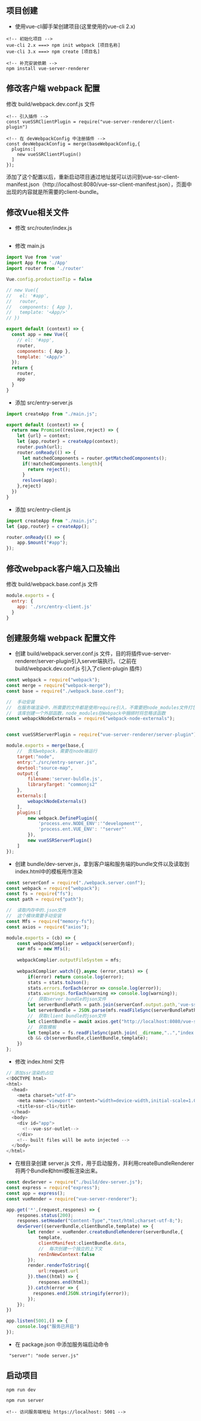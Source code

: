 ## 项目创建

- 使用vue-cli脚手架创建项目(这里使用的vue-cli 2.x)

```
<!-- 初始化项目 -->
vue-cli 2.x ===> npm init webpack [项目名称]
vue-cli 3.x ===> npm create [项目名]

<!-- 补充安装依赖 -->
npm install vue-server-renderer
```

## 修改客户端 webpack 配置

修改 build/webpack.dev.conf.js 文件

```
<!-- 引入插件 -->
const vueSSRClientPlugin = require("vue-server-renderer/client-plugin")

<!-- 在 devWebpackConfig 中注册插件 -->
const devWebpackConfig = merge(baseWebpackConfig,{
  plugins:[
    new vueSSRClientPlugin()
  ] 
});
```

添加了这个配置以后，重新启动项目通过地址就可以访问到vue-ssr-client-manifest.json（http://localhost:8080/vue-ssr-client-manifest.json），页面中出现的内容就是所需要的client-bundle。

## 修改Vue相关文件

- 修改 src/router/index.js

```js

```

- 修改 main.js

```js
import Vue from 'vue'
import App from './App'
import router from './router'

Vue.config.productionTip = false

// new Vue({
//   el: '#app',
//   router,
//   components: { App },
//   template: '<App/>'
// })

export default (context) => {
  const app = new Vue({
    // el: '#app',
    router,
    components: { App },
    template: '<App/>'
  });
  return {
    router,
    app
  }
}
```

- 添加 src/entry-server.js

```js
import createApp from "./main.js";

export default (context) => {
  return new Promise((reslove,reject) => {
    let {url} = context;
    let {app,router} = createApp(context);
    router.push(url);
    router.onReady(() => {
      let matchedComponents = router.getMatchedComponents();
      if(!matchedComponents.length){
        return reject();
      }
      reslove(app);
    },reject)
  })
}
```

- 添加 src/entry-client.js

```js
import createApp from "./main.js";
let {app,router} = createApp();

router.onReady(() => {
    app.$mount("#app");
});
```

## 修改webpack客户端入口及输出

修改 build/webpack.base.conf.js 文件

```js
module.exports = {
  entry: {
    app: './src/entry-client.js'
  }
}
```

## 创建服务端 webpack 配置文件

- 创建 build/webpack.server.conf.js 文件，目的将插件vue-server-renderer/server-plugin引入server端执行。（之前在 build/webpack.dev.conf.js 引入了client-plugin 插件）

```js
const webpack = require("webpack");
const merge = require("webpack-merge");
const base = require("./webpack.base.conf");

//  手动安装
//  在服务端渲染中，所需要的文件都是使用require引入，不需要把node_modules文件打包
//  该库创建一个外部函数，node_modules在Webpack中捆绑时将忽略该函数
const webapckNodeExternals = require("webpack-node-externals");


const vueSSRServerPlugin = require("vue-server-renderer/server-plugin");

module.exports = merge(base,{
    //  告知webpack，需要在node端运行
    target:"node",
    entry:"./src/entry-server.js",
    devtool:"source-map",
    output:{
        filename:'server-buldle.js',
        libraryTarget: "commonjs2"
    },
    externals:[
        webapckNodeExternals()
    ],
    plugins:[
        new webpack.DefinePlugin({
            'process.env.NODE_ENV':'"development"',
            'process.ent.VUE_ENV': '"server"'
        }),
        new vueSSRServerPlugin()
    ]
});
```

- 创建 bundle/dev-server.js，拿到客户端和服务端的bundle文件以及读取到index.html中的模板用作渲染

```js
const serverConf = require("./webpack.server.conf");
const webpack = require("webpack");
const fs = require("fs");
const path = require("path");

//  读取内存中的.json文件
//  这个模块需要手动安装
const Mfs = require("memory-fs");
const axios = require("axios");

module.exports = (cb) => {
    const webpackComplier = webpack(serverConf);
    var mfs = new Mfs();
    
    webpackComplier.outputFileSystem = mfs;
    
    webpackComplier.watch({},async (error,stats) => {
        if(error) return console.log(error);
        stats = stats.toJson();
        stats.errors.forEach(error => console.log(error));
        stats.warnings.forEach(warning => console.log(warning));
        //  获取server bundle的json文件
        let serverBundlePath = path.join(serverConf.output.path,'vue-ssr-server-bundle.json');
        let serverBundle = JSON.parse(mfs.readFileSync(serverBundlePath,"utf-8"));
        //  获取client bundle的json文件
        let clientBundle = await axios.get("http://localhost:8080/vue-ssr-client-manifest.json");
        //  获取模板
        let template = fs.readFileSync(path.join(__dirname,"..","index.html"),"utf-8");
        cb && cb(serverBundle,clientBundle,template);
    })
};
```

- 修改 index.html 文件

```js
// 添加ssr渲染的占位
<!DOCTYPE html>
<html>
  <head>
    <meta charset="utf-8">
    <meta name="viewport" content="width=device-width,initial-scale=1.0">
    <title>ssr-cli</title>
  </head>
  <body>
    <div id="app">
      <!--vue-ssr-outlet-->
    </div>
    <!-- built files will be auto injected -->
  </body>
</html>

```

- 在根目录创建 server.js 文件，用于启动服务，并利用createBundleRenderer将两个Bundle和html模板渲染出来。

```js
const devServer = require("./build/dev-server.js");
const express = require("express");
const app = express();
const vueRender = require("vue-server-renderer");

app.get('*',(request,respones) => {
    respones.status(200);
    respones.setHeader("Content-Type","text/html;charset-utf-8;");
    devServer((serverBundle,clientBundle,template) => {
        let render = vueRender.createBundleRenderer(serverBundle,{
            template,
            clientManifest:clientBundle.data,
            //  每次创建一个独立的上下文
            renInNewContext:false
        }); 
        render.renderToString({
            url:request.url
        }).then((html) => {
            respones.end(html);
        }).catch(error => {
          respones.end(JSON.stringify(error));
        });
    });
})

app.listen(5001,() => {
    console.log("服务已开启")
});
```

- 在 package.json 中添加服务端启动命令

```
 "server": "node server.js"
```

## 启动项目

```
npm run dev

npm run server

<!-- 访问服务端地址 https://localhost: 5001 -->
```